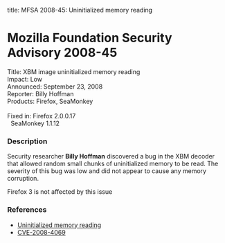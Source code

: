 title: MFSA 2008-45: Uninitialized memory reading

<h1>Mozilla Foundation Security Advisory 2008-45</h1>

<p>
<span class="label">Title:</span>      XBM image uninitialized memory reading<br/>
<span class="label">Impact:</span>     Low<br/>
<span class="label">Announced:</span>  September 23, 2008<br/>
<span class="label">Reporter:</span>   Billy Hoffman<br/>
<span class="label">Products:</span>   Firefox, SeaMonkey<br/>
<br/>
<span class="label">Fixed in:</span>   Firefox 2.0.0.17<br/>
<span class="label">&#160;</span>      SeaMonkey 1.1.12<br/>
</p>


<h3>Description</h3>

<p>Security researcher <strong>Billy Hoffman</strong> discovered a bug in the XBM decoder that allowed random small chunks of uninitialized memory to be read.  The severity of this bug was low and did not appear to cause any memory corruption.</p>

<p class="note">Firefox 3 is not affected by this issue</p>


<h3>References</h3>

<ul>
  <li><a href="https://bugzilla.mozilla.org/show_bug.cgi?id=449703">Uninitialized memory reading</a></li>
  <li><a class="ex-ref" href="http://cve.mitre.org/cgi-bin/cvename.cgi?name=CVE-2008-4069">CVE-2008-4069</a></li>
</ul>



